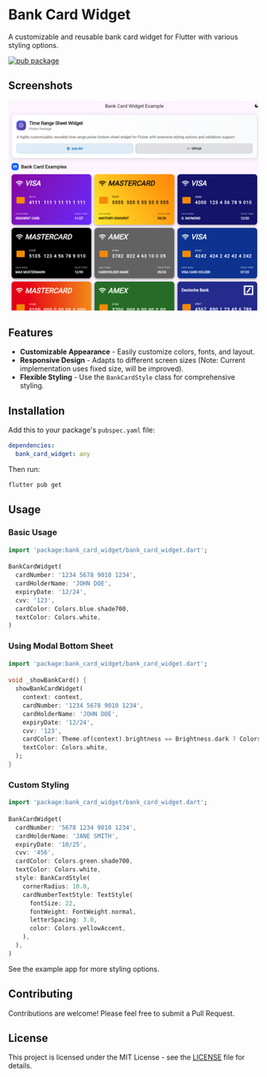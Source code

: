 # Bank Card Widget

A customizable and reusable bank card widget for Flutter with various styling options.

[![pub package](https://img.shields.io/pub/v/bank_card_widget.svg)](https://pub.dev/packages/bank_card_widget)

## Screenshots

![Demo Cards](https://raw.githubusercontent.com/danial2026/bank_card_widget/main/assets/demo.png)

## Features

- **Customizable Appearance** - Easily customize colors, fonts, and layout.
- **Responsive Design** - Adapts to different screen sizes (Note: Current implementation uses fixed size, will be improved).
- **Flexible Styling** - Use the `BankCardStyle` class for comprehensive styling.

## Installation

Add this to your package's `pubspec.yaml` file:

```yaml
dependencies:
  bank_card_widget: any
```

Then run:

```bash
flutter pub get
```

## Usage

### Basic Usage

```dart
import 'package:bank_card_widget/bank_card_widget.dart';

BankCardWidget(
  cardNumber: '1234 5678 9010 1234',
  cardHolderName: 'JOHN DOE',
  expiryDate: '12/24',
  cvv: '123',
  cardColor: Colors.blue.shade700,
  textColor: Colors.white,
)
```

### Using Modal Bottom Sheet

```dart
import 'package:bank_card_widget/bank_card_widget.dart';

void _showBankCard() {
  showBankCardWidget(
    context: context,
    cardNumber: '1234 5678 9010 1234',
    cardHolderName: 'JOHN DOE',
    expiryDate: '12/24',
    cvv: '123',
    cardColor: Theme.of(context).brightness == Brightness.dark ? Colors.black87 : Colors.blue.shade700,
    textColor: Colors.white,
  );
}
```

### Custom Styling

```dart
import 'package:bank_card_widget/bank_card_widget.dart';

BankCardWidget(
  cardNumber: '5678 1234 9010 1234',
  cardHolderName: 'JANE SMITH',
  expiryDate: '10/25',
  cvv: '456',
  cardColor: Colors.green.shade700,
  textColor: Colors.white,
  style: BankCardStyle(
    cornerRadius: 10.0,
    cardNumberTextStyle: TextStyle(
      fontSize: 22,
      fontWeight: FontWeight.normal,
      letterSpacing: 3.0,
      color: Colors.yellowAccent,
    ),
  ),
)
```

See the example app for more styling options.

## Contributing

Contributions are welcome! Please feel free to submit a Pull Request.

## License

This project is licensed under the MIT License - see the [LICENSE](LICENSE) file for details.

